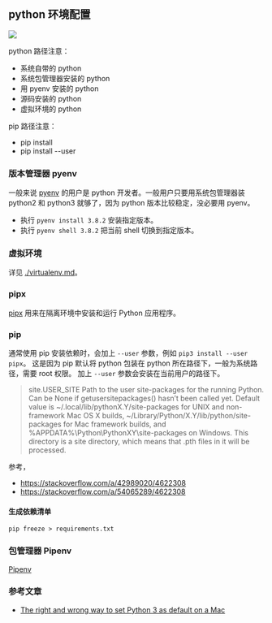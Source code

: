 ## python 环境配置

![](https://opensource.com/sites/default/files/uploads/python_environment_xkcd.png)

python 路径注意：

- 系统自带的 python
- 系统包管理器安装的 python
- 用 pyenv 安装的 python
- 源码安装的 python
- 虚拟环境的 python

pip 路径注意：

- pip install
- pip install --user

### 版本管理器 pyenv

一般来说 [pyenv][] 的用户是 python 开发者。一般用户只要用系统包管理器装 python2 和 python3 就够了，因为 python 版本比较稳定，没必要用 pyenv。

- 执行 `pyenv install 3.8.2` 安装指定版本。
- 执行 `pyenv shell 3.8.2` 把当前 shell 切换到指定版本。

### 虚拟环境

详见 [./virtualenv.md](./virtualenv.md)。

### pipx

[pipx](https://github.com/pipxproject/pipx/) 用来在隔离环境中安装和运行 Python 应用程序。

### pip

通常使用 pip 安装依赖时，会加上 `--user` 参数，例如 `pip3 install --user pipx`。
这是因为 pip 默认将 python 包装在 python 所在路径下，一般为系统路径，需要 root 权限。
加上 `--user` 参数会安装在当前用户的路径下。

> site.USER_SITE
> Path to the user site-packages for the running Python. Can be None if getusersitepackages() hasn’t been called yet. Default value is ~/.local/lib/pythonX.Y/site-packages for UNIX and non-framework Mac OS X builds, ~/Library/Python/X.Y/lib/python/site-packages for Mac framework builds, and %APPDATA%\Python\PythonXY\site-packages on Windows. This directory is a site directory, which means that .pth files in it will be processed.

参考，

- https://stackoverflow.com/a/42989020/4622308
- https://stackoverflow.com/a/54065289/4622308


#### 生成依赖清单

`pip freeze > requirements.txt`

### 包管理器 Pipenv

[Pipenv](https://pipenv-fork.readthedocs.io/en/latest/)

### 参考文章

- [The right and wrong way to set Python 3 as default on a Mac](https://opensource.com/article/19/5/python-3-default-mac)

<!-- links -->

[pyenv]: https://github.com/pyenv/pyenv
[virtualenv]: https://virtualenv.pypa.io/en/latest/
[venv]: https://docs.python.org/3/library/venv.html
